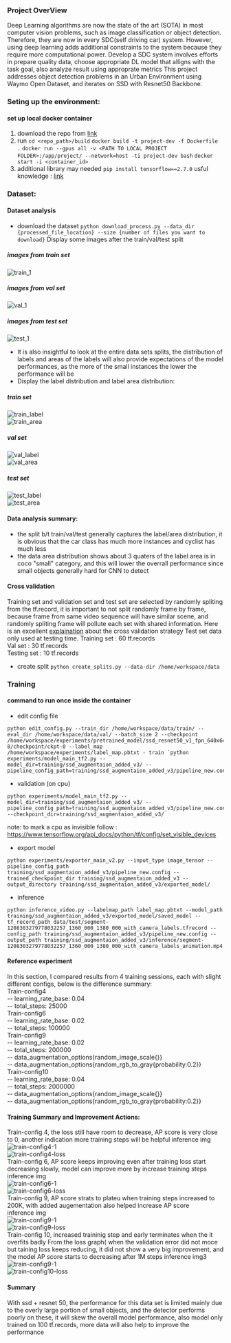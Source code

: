 ### Project OverView 
Deep Learning algorithms are now the state of the art (SOTA) in most computer vision problems, such as image classification or object detection. Therefore, they are now in every SDC(self driving car) system. However, using deep learning adds additional constraints to the system because they require more computational power. 
Develop a SDC system involves efforts in prepare quality data, choose appropriate DL model that alligns with the task goal, also analyze result using approprate metrics
This project addresses object detection problems in an Urban Environment using Waymo Open Dataset, and iterates on SSD with Resnet50 Backbone. 

### Seting up the environment:
#### set up local docker container 
1. download the repo from [link](https://github.com/udacity/nd013-c1-vision-starter/tree/main/build)
2. run 
`cd <repo_path>/build`
`docker build -t project-dev -f Dockerfile .`
`docker run --gpus all -v <PATH TO LOCAL PROJECT FOLDER>:/app/project/ --network=host -ti project-dev bash`
`docker start -i <container_id>`
3. additional library may needed
`pip install tensorflow==2.7.0`
usful knowledge : [link](https://knowledge.udacity.com/questions/725236)
 
### Dataset:
#### Dataset analysis
- download the dataset `python download_process.py --data_dir {processed_file_location} --size {number of files you want to download}`
Display some images after the train/val/test split
##### images from train set<br />
![train_1](./summary_related/train_1.png)<br />
##### images from val set<br />
![val_1](./summary_related/val_1.png)<br />
##### images from test set<br />
![test_1](./summary_related/test_1.png)<br />

- It is also insightful to look at the entire data sets splits, the distribution of labels and areas of the labels will also provide expectations of the model performances, as the more of the small instances the lower the performance will be
- Display the label distribution and label area distribution: 
##### train set
![train_label](./summary_related/train_label.png)<br />
![train_area](./summary_related/train_area.png)<br />
##### val set
![val_label](./summary_related/val_label.png)<br />
![val_area](./summary_related/val_area.png)<br />
##### test set
![test_label](./summary_related/test_label.png)<br />
![test_area](./summary_related/test_area.png)<br />

#### Data analysis summary: 
- the split b/t train/val/test generally captures the label/area distribution, it is obvious that the car class has much more instances and cyclist has much less 
- the data area distribution shows about 3 quaters of the label area is in coco "small" category, and this will lower the overrall performance since small objects generally hard for CNN to detect
#### Cross validation
Training set and validation set and test set are selected by randomly spliting from the tf.record, it is important to not split randomly frame by frame, because frame from same video sequence will have similar scene, and randomly spliting frame will pollute each set with shared information. 
Here is an excellent [explaination](https://knowledge.udacity.com/questions/846816) about the cross validation strategy 
Test set data only used at testing time. 
Training set 	: 60 tf.records<br />
Val set 	: 30 tf.records<br />
Testing set 	: 10 tf.records<br />
- create split `python create_splits.py --data-dir /home/workspace/data`
### Training
#### command to run once inside the container 
- edit config file 
```
python edit_config.py --train_dir /home/workspace/data/train/ --eval_dir /home/workspace/data/val/ --batch_size 2 --checkpoint /home/workspace/experiments/pretrained_model/ssd_resnet50_v1_fpn_640x640_coco17_tpu-8/checkpoint/ckpt-0 --label_map /home/workspace/experiments/label_map.pbtxt - train `python experiments/model_main_tf2.py --model_dir=training/ssd_augmentaion_added_v3/ --pipeline_config_path=training/ssd_augmentaion_added_v3/pipeline_new.config
```
         
- validation (on cpu)    
```
python experiments/model_main_tf2.py --model_dir=training/ssd_augmentaion_added_v3/ --pipeline_config_path=training/ssd_augmentaion_added_v3/pipeline_new.config --checkpoint_dir=training/ssd_augmentaion_added_v3/
```

note: to mark a cpu as invisible follow : https://www.tensorflow.org/api_docs/python/tf/config/set_visible_devices

- export model     
```
python experiments/exporter_main_v2.py --input_type image_tensor --pipeline_config_path training/ssd_augmentaion_added_v3/pipeline_new.config --trained_checkpoint_dir training/ssd_augmentaion_added_v3 --output_directory training/ssd_augmentaion_added_v3/exported_model/
```

- inference     
```
python inference_video.py --labelmap_path label_map.pbtxt --model_path training/ssd_augmentaion_added_v3/exported_model/saved_model --tf_record_path data/test/segment-1208303279778032257_1360_000_1380_000_with_camera_labels.tfrecord --config_path training/ssd_augmentaion_added_v3/pipeline_new.config --output_path training/ssd_augmentaion_added_v3/inference/segment-1208303279778032257_1360_000_1380_000_with_camera_labels_animation.mp4
```

#### Reference experiment
In this section, I compared results from 4 training sessions, each with slight different configs, below is the difference summary:     
Train-config4<br />
	-- learning_rate_base: 0.04<br />
     	-- total_steps: 25000<br />
Train-config6<br />
	-- learning_rate_base: 0.02<br />
     	-- total_steps: 100000<br />
Train-config9<br />
	-- learning_rate_base: 0.02<br />
     	-- total_steps: 200000<br />
     	-- data_augmentation_options{random_image_scale{}}<br />
  	-- data_augmentation_options{random_rgb_to_gray{probability:0.2}}<br />
Train-config10<br />
	-- learning_rate_base: 0.04<br />
     	-- total_steps: 2000000<br />
     	-- data_augmentation_options{random_image_scale{}}<br />
  	-- data_augmentation_options{random_rgb_to_gray{probability:0.2}}<br />
#### Training Summary and Improvement Actions:
Train-config 4, the loss still have room to decrease, AP score is very close to 0, another indication more training steps will be helpful
inference img<br />
![train-config4-1](./summary_related/Config4-1208303279778032257_1360_000_1380_000_with_camera_labels_animation.mp4.png) <br />
![train-config4-loss](./summary_related/v4_loss.png)<br />
Train-config 6, AP score keeps improving even after training loss start decreasing slowly, model can improve more by increase training steps<br />
inference img<br />
![train-config6-1](./summary_related/Config6-1208303279778032257_1360_000_1380_000_with_camera_labels_animation.mp4.png) <br />
![train-config6-loss](./summary_related/V6_loss.png)<br />
Train-config 9, AP score strats to plateu when training steps increased to 200K, with added augementation also helped increase AP score<br />
inference img <br />
![train-config9-1](./summary_related/Config9-1208303279778032257_1360_000_1380_000_with_camera_labels_animation.mp4.png)<br />
![train-config9-loss](./summary_related/V9_loss.png)<br />
Train-config 10, increased traininig step and early terminates when the it overfits badly
From the loss graph( when the validation error did not moce but taining loss keeps reducing, it did not show a very big improvement, and the model AP score starts to decreasing after 1M steps 
inference img3 <br />
![train-config9-1](./summary_related/Config10-1208303279778032257_1360_000_1380_000_with_camera_labels_animation.mp4.png)<br />
 ![train-config10-loss](./summary_related/V10_loss.png)<br />
#### Summary
With ssd + resnet 50, the performance for this data set is limited mainly due to the overly large portion of small objects, and the detector performs poorly on these, it will skew the overall model performance, also model only trained on 100 tf.records, more data will also help to improve the performance
